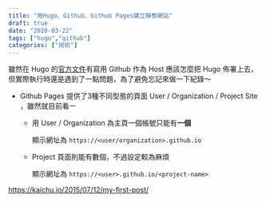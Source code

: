 ```yaml
---
title: "用Hugo、Github、Github Pages建立靜態網站"
draft: true
date: "2020-03-22"
tags: ["hugo","github"]
categories: ["技術"]
---
```


雖然在 Hugo 的[官方文件](https://gohugo.io/hosting-and-deployment/hosting-on-github/)有寫用 Github 作為 Host 應該怎麼把 Hugo 佈署上去，但實際執行時還是遇到了一點問題，為了避免忘記來做一下紀錄～

- Github Pages 提供了3種不同型態的頁面 User / Organization / Project Site ，雖然就目前看ㄧ

  - 用 User / Organization 為主頁一個帳號只能有**一個**

    顯示網址為 ```https://<user/organization>.github.io```

  - Project 頁面則能有數個，不過設定較為麻煩

    顯示網址為 ```https://<user>.github.io/<project-name>```

https://kaichu.io/2015/07/12/my-first-post/
